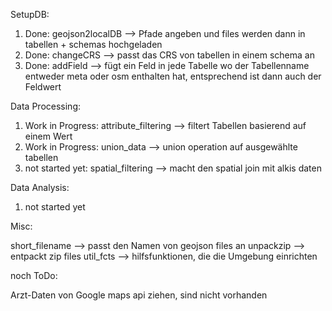 SetupDB:

1. Done: geojson2localDB --> Pfade angeben und files werden dann in tabellen + schemas hochgeladen
2. Done: changeCRS --> passt das CRS von tabellen in einem schema an
3. Done: addField --> fügt ein Feld in jede Tabelle wo der Tabellenname entweder meta oder osm enthalten hat, entsprechend ist dann auch der Feldwert

Data Processing:

1.  Work in Progress: attribute_filtering --> filtert Tabellen basierend auf einem Wert
2.  Work in Progress: union_data --> union operation auf ausgewählte tabellen
3.  not started yet: spatial_filtering --> macht den spatial join mit alkis daten

Data Analysis:

1. not started yet

Misc:

short_filename --> passt den Namen von geojson files an
unpackzip --> entpackt zip files
util_fcts --> hilfsfunktionen, die die Umgebung einrichten

noch ToDo:

Arzt-Daten von Google maps api ziehen, sind nicht vorhanden
